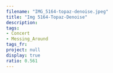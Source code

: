 ```yaml
---
filename: "IMG_5164-topaz-denoise.jpeg"
title: "Img 5164-Topaz-Denoise"
description:
tags:
- Concert
- Messing_Around
tags_fr:
project: null
display: true
ratio: 0.561
---
```

